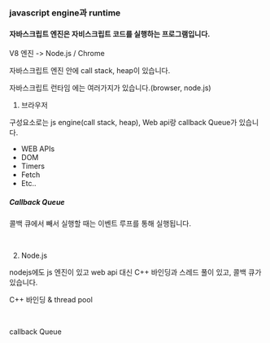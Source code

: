 ### javascript engine과 runtime

#### 자바스크립트 엔진은 자비스크립트 코드를 실행하는 프로그램입니다.

V8 엔진 -> Node.js / Chrome

​자바스크립트 엔진 안에 call stack, heap이 있습니다.

자바스크립트 런타임 에는 여러가지가 있습니다.(browser, node.js)

1. 브라우저

구성요소로는 js engine(call stack, heap), Web api랑 callback Queue가 있습니다.

- WEB APIs
- DOM
- Timers
- Fetch
- Etc..

##### Callback Queue

콜백 큐에서 빼서 실행할 때는 이벤트 루프를 통해 실행됩니다.

​

2. Node.js

nodejs에도 js 엔진이 있고 web api 대신 C++ 바인딩과 스레드 풀이 있고, 콜백 큐가 있습니다.

C++ 바인딩 & thread pool

​

callback Queue
